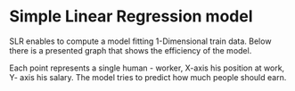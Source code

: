 <h1>Simple Linear Regression model</h1>

<p>SLR enables to compute a model fitting 1-Dimensional train data. Below there is a presented graph that shows the efficiency of the model.</p>
<p>Each point represents a single human - worker, X-axis his position at work, Y- axis his salary. The model tries to predict how much people should earn.</p>

<p src = "./assets/SLR/slr.gif" align = "left"></p>
<p src = "./assets/SLR/loss.png"></p>